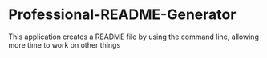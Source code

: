 # Professional-README-Generator
This application creates a README file by using the command line, allowing more time to work on other things
